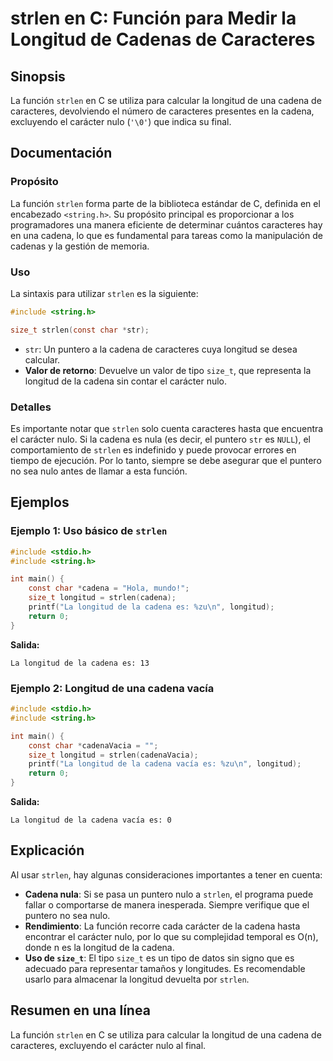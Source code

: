<!--
Meta Description: # strlen en C: Función para Medir la Longitud de Cadenas de Caracteres ## Sinopsis La función `strlen` en C se utiliza para calcular la longitud de un...
Meta Keywords: cadena, longitud, strlen, que, nulo
-->

# strlen en C: Función para Medir la Longitud de Cadenas de Caracteres

## Sinopsis
La función `strlen` en C se utiliza para calcular la longitud de una cadena de caracteres, devolviendo el número de caracteres presentes en la cadena, excluyendo el carácter nulo (`'\0'`) que indica su final.

## Documentación

### Propósito
La función `strlen` forma parte de la biblioteca estándar de C, definida en el encabezado `<string.h>`. Su propósito principal es proporcionar a los programadores una manera eficiente de determinar cuántos caracteres hay en una cadena, lo que es fundamental para tareas como la manipulación de cadenas y la gestión de memoria.

### Uso
La sintaxis para utilizar `strlen` es la siguiente:

```c
#include <string.h>

size_t strlen(const char *str);
```

- `str`: Un puntero a la cadena de caracteres cuya longitud se desea calcular.
- **Valor de retorno**: Devuelve un valor de tipo `size_t`, que representa la longitud de la cadena sin contar el carácter nulo.

### Detalles
Es importante notar que `strlen` solo cuenta caracteres hasta que encuentra el carácter nulo. Si la cadena es nula (es decir, el puntero `str` es `NULL`), el comportamiento de `strlen` es indefinido y puede provocar errores en tiempo de ejecución. Por lo tanto, siempre se debe asegurar que el puntero no sea nulo antes de llamar a esta función.

## Ejemplos

### Ejemplo 1: Uso básico de `strlen`

```c
#include <stdio.h>
#include <string.h>

int main() {
    const char *cadena = "Hola, mundo!";
    size_t longitud = strlen(cadena);
    printf("La longitud de la cadena es: %zu\n", longitud);
    return 0;
}
```

**Salida:**
```
La longitud de la cadena es: 13
```

### Ejemplo 2: Longitud de una cadena vacía

```c
#include <stdio.h>
#include <string.h>

int main() {
    const char *cadenaVacia = "";
    size_t longitud = strlen(cadenaVacia);
    printf("La longitud de la cadena vacía es: %zu\n", longitud);
    return 0;
}
```

**Salida:**
```
La longitud de la cadena vacía es: 0
```

## Explicación
Al usar `strlen`, hay algunas consideraciones importantes a tener en cuenta:

- **Cadena nula**: Si se pasa un puntero nulo a `strlen`, el programa puede fallar o comportarse de manera inesperada. Siempre verifique que el puntero no sea nulo.
- **Rendimiento**: La función recorre cada carácter de la cadena hasta encontrar el carácter nulo, por lo que su complejidad temporal es O(n), donde n es la longitud de la cadena.
- **Uso de `size_t`**: El tipo `size_t` es un tipo de datos sin signo que es adecuado para representar tamaños y longitudes. Es recomendable usarlo para almacenar la longitud devuelta por `strlen`.

## Resumen en una línea
La función `strlen` en C se utiliza para calcular la longitud de una cadena de caracteres, excluyendo el carácter nulo al final.